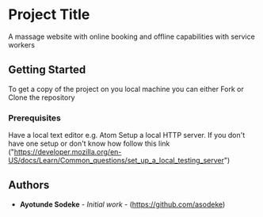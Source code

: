 # Project Title 

A massage website with online booking and offline capabilities with service workers

## Getting Started 

To get a copy of the project on you local machine you can either Fork or Clone the repository

### Prerequisites 

Have a local text editor e.g. Atom
Setup a local HTTP server. If you don't have one setup or don't know how follow this link ("https://developer.mozilla.org/en-US/docs/Learn/Common_questions/set_up_a_local_testing_server")

## Authors

* **Ayotunde Sodeke** - *Initial work* - (https://github.com/asodeke)


